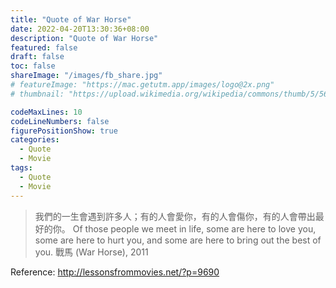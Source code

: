```yaml
---
title: "Quote of War Horse"
date: 2022-04-20T13:30:36+08:00
description: "Quote of War Horse"
featured: false
draft: false
toc: false
shareImage: "/images/fb_share.jpg"
# featureImage: "https://mac.getutm.app/images/logo@2x.png"
# thumbnail: "https://upload.wikimedia.org/wikipedia/commons/thumb/5/56/UTM_Logo.png/440px-UTM_Logo.png"

codeMaxLines: 10
codeLineNumbers: false
figurePositionShow: true
categories:
  - Quote
  - Movie
tags:
  - Quote
  - Movie
---
```


> 我們的一生會遇到許多人；有的人會愛你，有的人會傷你，有的人會帶出最好的你。
> Of those people we meet in life, some are here to love you, some are here to hurt you, and some are here to bring out the best of you.
> 戰馬 (War Horse), 2011

Reference: 
http://lessonsfrommovies.net/?p=9690
